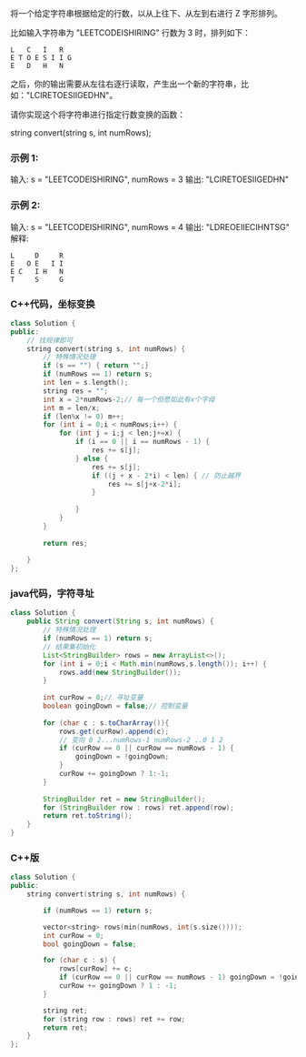 将一个给定字符串根据给定的行数，以从上往下、从左到右进行 Z 字形排列。

比如输入字符串为 "LEETCODEISHIRING" 行数为 3 时，排列如下：
```
L   C   I   R
E T O E S I I G
E   D   H   N
```
之后，你的输出需要从左往右逐行读取，产生出一个新的字符串，比如："LCIRETOESIIGEDHN"。

请你实现这个将字符串进行指定行数变换的函数：

string convert(string s, int numRows);
### 示例 1:

输入: s = "LEETCODEISHIRING", numRows = 3
输出: "LCIRETOESIIGEDHN"
### 示例 2:

输入: s = "LEETCODEISHIRING", numRows = 4
输出: "LDREOEIIECIHNTSG"
解释:
```
L     D     R
E   O E   I I
E C   I H   N
T     S     G
```
<!-- 来源：力扣（LeetCode）
链接：https://leetcode-cn.com/problems/zigzag-conversion
著作权归领扣网络所有。商业转载请联系官方授权，非商业转载请注明出处。 -->

### C++代码，坐标变换
```cpp
class Solution {
public:
    // 找规律即可
    string convert(string s, int numRows) {
        // 特殊情况处理
        if (s == "") { return "";}
        if (numRows == 1) return s;
        int len = s.length();
        string res = "";
        int x = 2*numRows-2;// 每一个但愿如此有x个字母
        int m = len/x;
        if (len%x != 0) m++;
        for (int i = 0;i < numRows;i++) {
            for (int j = i;j < len;j+=x) {
                if (i == 0 || i == numRows - 1) {
                    res += s[j];
                } else {
                    res += s[j];
                    if ((j + x - 2*i) < len) { // 防止越界
                        res += s[j+x-2*i];
                    }
                    
                }
            }
        }
        
        return res;
        
    }
};
```

### java代码，字符寻址
```Java
class Solution {
    public String convert(String s, int numRows) {
        // 特殊情况处理
        if (numRows == 1) return s;
        // 结果集初始化
        List<StringBuilder> rows = new ArrayList<>();
        for (int i = 0;i < Math.min(numRows,s.length()); i++) {
            rows.add(new StringBuilder());
        }
        
        int curRow = 0;// 寻址变量
        boolean goingDown = false;// 控制变量
        
        for (char c : s.toCharArray()){
            rows.get(curRow).append(c);
            // 变向 0 2...numRows-1 numRows-2 ..0 1 2
            if (curRow == 0 || curRow == numRows - 1) {
                goingDown = !goingDown;
            }
            curRow += goingDown ? 1:-1;
        }
        
        StringBuilder ret = new StringBuilder();
        for (StringBuilder row : rows) ret.append(row);
        return ret.toString();
    }
}
```
### C++版
```cpp
class Solution {
public:
    string convert(string s, int numRows) {

        if (numRows == 1) return s;

        vector<string> rows(min(numRows, int(s.size())));
        int curRow = 0;
        bool goingDown = false;

        for (char c : s) {
            rows[curRow] += c;
            if (curRow == 0 || curRow == numRows - 1) goingDown = !goingDown;
            curRow += goingDown ? 1 : -1;
        }

        string ret;
        for (string row : rows) ret += row;
        return ret;
    }
};
```